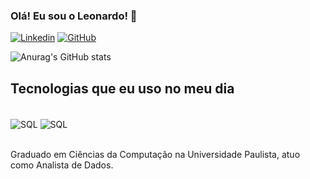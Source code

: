 
### Olá! Eu sou o Leonardo! 👋

[![Linkedin](https://img.shields.io/badge/LinkedIn-0077B5?style=for-the-badge&logo=linkedin&logoColor=white)](https://www.linkedin.com/in/leonardoleallima)
[![GitHub](https://img.shields.io/badge/GitHub-100000?style=for-the-badge&logo=github&logoColor=white)](https://github.com/leoleaal)

![Anurag's GitHub stats](https://github-readme-stats.vercel.app/api?username=leoleaal&show_icons=true&theme=graywhite&locale=pt-br)

## Tecnologias que eu uso no meu dia

<div style = "display: inline_block"><br/>
<img align="center" alt="SQL"src="https://img.shields.io/badge/MySQL-00000F?style=for-the-badge&logo=mysql&logoColor=white"/>
<img align="center" alt="SQL"src="https://img.shields.io/badge/Python-3776AB?style=for-the-badge&logo=python&logoColor=white"/>
</div><br/>

Graduado em Ciências da Computação na Universidade Paulista, atuo como Analista de Dados.

